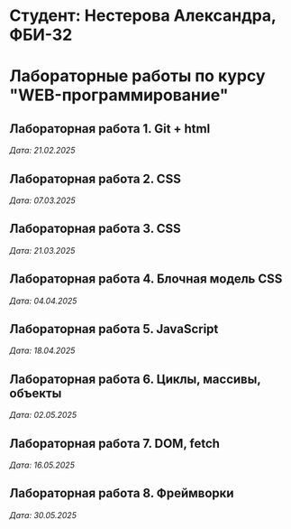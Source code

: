 # Студент: Нестерова Александра, ФБИ-32

# Лабораторные работы по курсу "WEB-программирование"

## Лабораторная работа 1. Git + html

*Дата: 21.02.2025*

## Лабораторная работа 2. CSS

*Дата: 07.03.2025*

## Лабораторная работа 3. CSS

*Дата: 21.03.2025*

## Лабораторная работа 4. Блочная модель CSS

*Дата: 04.04.2025*

## Лабораторная работа 5. JavaScript

*Дата: 18.04.2025*

## Лабораторная работа 6. Циклы, массивы, объекты

*Дата: 02.05.2025*

## Лабораторная работа 7. DOM, fetch

*Дата: 16.05.2025*

## Лабораторная работа 8. Фреймворки

*Дата: 30.05.2025*